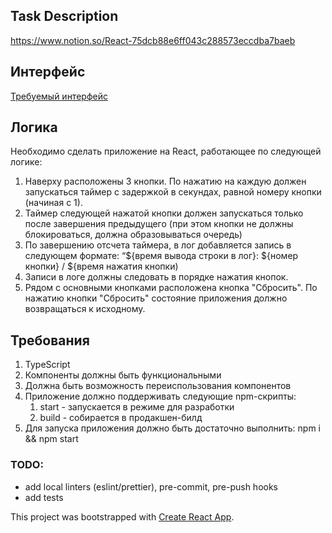 ## Task Description
https://www.notion.so/React-75dcb88e6ff043c288573eccdba7baeb

## Интерфейс

[Требуемый интерфейс](https://imgur.com/a/r5gUyBj)

## Логика

Необходимо сделать приложение на React, работающее по следующей логике:

1. Наверху расположены 3 кнопки. По нажатию на каждую должен запускаться таймер с задержкой в секундах, равной номеру кнопки (начиная с 1).
2. Таймер следующей нажатой кнопки должен запускаться только после завершения предыдущего (при этом кнопки не должны блокироваться, должна образовываться очередь)
3. По завершению отсчета таймера, в лог добавляется запись в следующем формате: “${время вывода строки в лог}: ${номер кнопки} / ${время нажатия кнопки)
4. Записи в логе должны следовать в порядке нажатия кнопок.
5. Рядом с основными кнопками расположена кнопка "Сбросить". По нажатию кнопки "Сбросить" состояние приложения должно возвращаться к исходному.

## Требования

1. TypeScript
2. Компоненты должны быть функциональными
3. Должна быть возможность переиспользования компонентов
4. Приложение должно поддерживать следующие npm-скрипты:
    1. start - запускается в режиме для разработки
    2. build - собирается в продакшен-билд
5. Для запуска приложения должно быть достаточно выполнить: npm i && npm start

### TODO:

- add local linters (eslint/prettier), pre-commit, pre-push hooks
- add tests


This project was bootstrapped with [Create React App](https://github.com/facebook/create-react-app).
